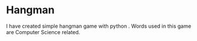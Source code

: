 # Hangman
I have created simple hangman game with python . Words used in this game are Computer Science related.
